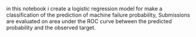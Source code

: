 in this notebook i create a logistic regression model for make a classification of the prediction of machine failure probability,
Submissions are evaluated on area under the ROC curve between the predicted probability and the observed target.
